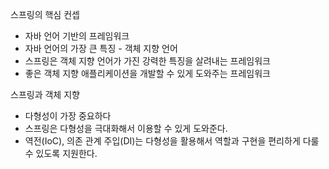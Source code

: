 스프링의 핵심 컨셉

- 자바 언어 기반의 프레임워크
- 자바 언어의 가장 큰 특징 - 객체 지향 언어
- 스프링은 객체 지향 언어가 가진 강력한 특징을 살려내는 프레임워크
- 좋은 객체 지향 애플리케이션을 개발할 수 있게 도와주는 프레임워크

  

스프링과 객체 지향

- 다형성이 가장 중요하다
- 스프링은 다형성을 극대화해서 이용할 수 있게 도와준다.
- 역전(IoC), 의존 관계 주입(DI)는 다형성을 활용해서 역할과 구현을 편리하게 다룰 수 있도록 지원한다.



